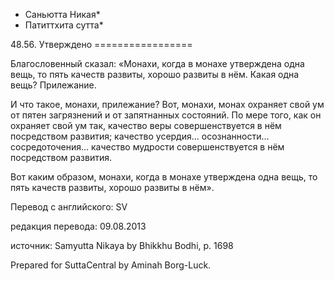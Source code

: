* Саньютта Никая*
* Патиттхита сутта*

48\.56\. Утверждено
\=\=\=\=\=\=\=\=\=\=\=\=\=\=\=\=\=

Благословенный сказал: «Монахи, когда в монахе утверждена одна вещь, то пять качеств развиты, хорошо развиты в нём\. Какая одна вещь? Прилежание\.

И что такое, монахи, прилежание? Вот, монахи, монах охраняет свой ум от пятен загрязнений и от запятнанных состояний\. По мере того, как он охраняет свой ум так, качество веры совершенствуется в нём посредством развития; качество усердия… осознанности… сосредоточения… качество мудрости совершенствуется в нём посредством развития\.

Вот каким образом, монахи, когда в монахе утверждена одна вещь, то пять качеств развиты, хорошо развиты в нём»\.

Перевод с английского: SV

редакция перевода: 09\.08\.2013

источник: Samyutta Nikaya by Bhikkhu Bodhi, p\. 1698

Prepared for SuttaCentral by Aminah Borg\-Luck\.